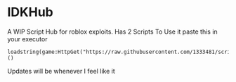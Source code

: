 ﻿# IDKHub
A WIP Script Hub for roblox exploits. Has 2 Scripts
To Use it paste this in your executor

    loadstring(game:HttpGet("https://raw.githubusercontent.com/1333481/scripts/main/IDKHub.lua"))()
Updates will be whenever I feel like it

